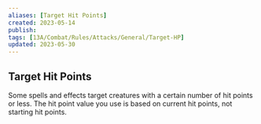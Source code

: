```yaml
---
aliases: [Target Hit Points]
created: 2023-05-14
publish: 
tags: [13A/Combat/Rules/Attacks/General/Target-HP]
updated: 2023-05-30
---
```


## Target Hit Points

Some spells and effects target creatures with a certain number of hit points or less. The hit point value you use is based on current hit points, not starting hit points.
